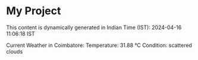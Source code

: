 # My Project

This content is dynamically generated in Indian Time (IST): 2024-04-16 11:06:18 IST


Current Weather in Coimbatore:
Temperature: 31.88 °C
Condition: scattered clouds
